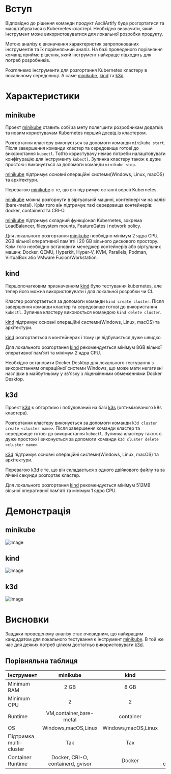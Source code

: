 # Вступ

Відповідно до рішення команди продукт AsciiArtify буде розгортатися та масштабуватися в Kubernetes кластері. Необхідно визначити, який інструмент може використовуватися для локальної розробки продукту.

Метою аналізу є визначення характеристик запропонованих інструментів та їх порівняльний аналіз. На базі проведеного порівняння команд прийме рішення, який інструмент найкраще підходить для потреб розробників.

Розглянемо інструменти для розгортання Kubernetes кластеру в локальному середовищі. А саме [minikube](https://minikube.sigs.k8s.io/docs/), [kind](https://kind.sigs.k8s.io/) та [k3d](https://k3d.io/v5.5.1/).

# Характеристики

## minikube

Проект [minikube](https://minikube.sigs.k8s.io/docs/) ставить собі за мету полегшити розробникам додатків та новим користувачам Kubernetes перший досвід із кластером. 

Розгортання кластеру виконується за допомоги команди ```minikube start```. Після завершення команди кластер та середовище готові до використання ```kubectl```. Тобто користувачу немає потреби налаштовувати конфігурацію для інструменту ```kubectl```. Зупинка кластеру також є дуже простою і виконується за допомоги команди ```minikube stop```.

[minikube](https://minikube.sigs.k8s.io/docs/) підтримує основні операційні системи(Windows, Linux, macOS) та архітектури.

Перевагою [minikube](https://minikube.sigs.k8s.io/docs/) є те, що він підтримує останні версії Kubernetes. 

[minikube](https://minikube.sigs.k8s.io/docs/) можна розгорнути в віртуальній машині, контейнері чи на залізі (bare-metal). Крім того він підтримує такі середовища контейнерів: docker, containerd та CRI-O.

[minikube](https://minikube.sigs.k8s.io/docs/) підтримує складний функціонал Kubernetes, зокрема LoadBalancer, filesystem mounts, FeatureGates і network policy.

Для локального розгортання [minikube](https://minikube.sigs.k8s.io/docs/) необхідно мінімум 2 ядра CPU, 2GB вільної оперативної пам'яті і 20 GB вільного дискового простору. Крім того необхідно встановити менеджер контейнерів або віртульних машин: Docker, QEMU, Hyperkit, Hyper-V, KVM, Parallels, Podman, VirtualBox або VMware Fusion/Workstation.

## kind

Першопочатковим призначенням [kind](https://kind.sigs.k8s.io/) було тестування kubernetes, але тепер його можна використовувати і для локальної розробки чи CI.

Кластер розгортається за допомоги команди ```kind create cluster```. Після завершення команди кластер та середовище готові до використання ```kubectl```. Зупинка кластеру виконоється командою ```kind delete cluster```.

[kind](https://kind.sigs.k8s.io/) підтримує основні операційні системи(Windows, Linux, macOS) та архітектури.

[kind](https://kind.sigs.k8s.io/) розгортається в контейнерах і тому це відбувається дуже швидко.

Для локального розгортання [kind](https://kind.sigs.k8s.io/) рекомендується мінімум 8GB вільної оперативної пам'яті та мінімум 2 ядра CPU.

Необхідно встановити Docker Desktop для локального тестування з використанням операційної системи Windows, що може мати негативні наслідки в майбутньому у зв'язку з ліцензійними обмеженнями Docker Desktop.

## k3d

Проект [k3d](https://k3d.io/v5.5.1/) є обгорткою і побудований на базі [k3s](https://docs.k3s.io/) (оптимізованого k8s кластера).

Розгортання кластеру виконується за допомоги команди ```k3d cluster create <cluster name>```. Після завершення команди кластер та середовище готові до використання ```kubectl```. Зупинка кластеру також є дуже простою і виконується за допомоги команди ```k3d cluster delete <cluster name>```.

[k3d](https://k3d.io/v5.5.1/) підтримує основні операційні системи(Windows, Linux, macOS) та архітектури.

Перевагою [k3d](https://k3d.io/v5.5.1/) є те, що він складається з одного двійкового файлу та за лічені секунди розгортає кластер.

Для локального розгортання [kind](https://kind.sigs.k8s.io/) рекомендується мінімум 512MB вільної оперативної пам'яті та мінімум 1 ядро CPU.

# Демонстрація

## minikube

![Image](minikube-demo.gif)

## kind

![Image](kind-demo.gif)

## k3d

![Image](k3d-demo.gif)

# Висновки

Завдяки проведеному аналізу стає очевидним, що найкращим кандидатом для локального тестування є інструмент [minikube](https://minikube.sigs.k8s.io/docs/). В той же час для деяких потреб цілком достатньо використовувати [k3d](https://k3d.io/v5.5.1/).

## Порівняльна таблиця

| Інструмент       | minikube    | kind        | k3d                        | 
| -----------------|:-----------:| :----------:|:---------------------------:
| Minimum RAM      | 2 GB        |   8 GB      | 512 MB                     |
| Minimum CPU      | 2           |   2         | 1                          |
| Runtime          | VM,container,bare-metal|container| native        |
| OS   | Windows,macOS,Linux | Windows,macOS,Linux | Linux |
| Підтримка multi-cluster | Так | Так | Ні |
| Container Runtime | Docker, CRI-O, containerd, gvisor | Docker | Docker, containerd |
